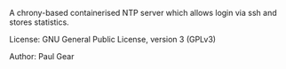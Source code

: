 A chrony-based containerised NTP server which allows login via ssh and stores statistics.

License: GNU General Public License, version 3 (GPLv3)

Author: Paul Gear
